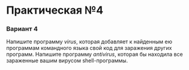 # Практическая №4
### Вариант 4

Напишите программу _virus_, которая добавляет к найденным ею программам командного языка свой код для заражения других программ. 
Напишите программу _antivirus_, которая бы находила все зараженные вашим вирусом shell-программы.